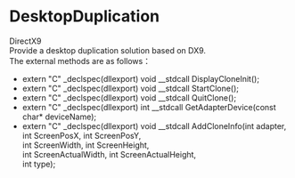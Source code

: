 # DesktopDuplication
DirectX9<br>
Provide a desktop duplication solution based on DX9.<br>
The external methods are as follows：<br>
- extern "C" _declspec(dllexport) void __stdcall DisplayCloneInit();<br>
- extern "C" _declspec(dllexport) void __stdcall StartClone();<br>
- extern "C" _declspec(dllexport) void __stdcall QuitClone();<br>
- extern "C" _declspec(dllexport) int __stdcall GetAdapterDevice(const char* deviceName);<br>
- extern "C" _declspec(dllexport) void __stdcall AddCloneInfo(int adapter,<br>
                                                            int ScreenPosX, int ScreenPosY,<br>
                                                            int ScreenWidth, int ScreenHeight,<br>
                                                            int ScreenActualWidth, int ScreenActualHeight,<br>
                                                            int type);<br>
